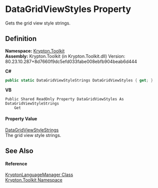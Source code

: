 # DataGridViewStyles Property


Gets the grid view style strings.



## Definition
**Namespace:** <a href="79d2eac2-21f4-54ff-7552-b20c33c30600.md">Krypton.Toolkit</a>  
**Assembly:** Krypton.Toolkit (in Krypton.Toolkit.dll) Version: 80.23.10.287+8d7660f9dc5efd033fabe008ebfb904beab6d444

**C#**
``` C#
public static DataGridViewStyleStrings DataGridViewStyles { get; }
```
**VB**
``` VB
Public Shared ReadOnly Property DataGridViewStyles As DataGridViewStyleStrings
	Get
```



#### Property Value
<a href="96904b0c-bd86-baa5-a14b-faeecec829c4.md">DataGridViewStyleStrings</a>  
The grid view style strings.

## See Also


#### Reference
<a href="dac09113-2984-9ef4-34e6-8be84cc38189.md">KryptonLanguageManager Class</a>  
<a href="79d2eac2-21f4-54ff-7552-b20c33c30600.md">Krypton.Toolkit Namespace</a>  

